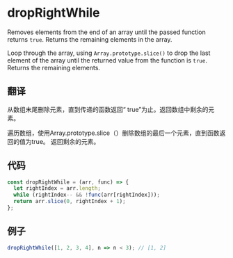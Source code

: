 # dropRightWhile

Removes elements from the end of an array until the passed function returns `true`. Returns the remaining elements in the array.

Loop through the array, using `Array.prototype.slice()` to drop the last element of the array until the returned value from the function is `true`.
Returns the remaining elements.

## 翻译

从数组末尾删除元素，直到传递的函数返回“ true”为止。返回数组中剩余的元素。

遍历数组，使用Array.prototype.slice（）删除数组的最后一个元素，直到函数返回的值为true。
返回剩余的元素。

## 代码

```js
const dropRightWhile = (arr, func) => {
  let rightIndex = arr.length;
  while (rightIndex-- && !func(arr[rightIndex]));
  return arr.slice(0, rightIndex + 1);
};
```

## 例子

```js
dropRightWhile([1, 2, 3, 4], n => n < 3); // [1, 2]
```

